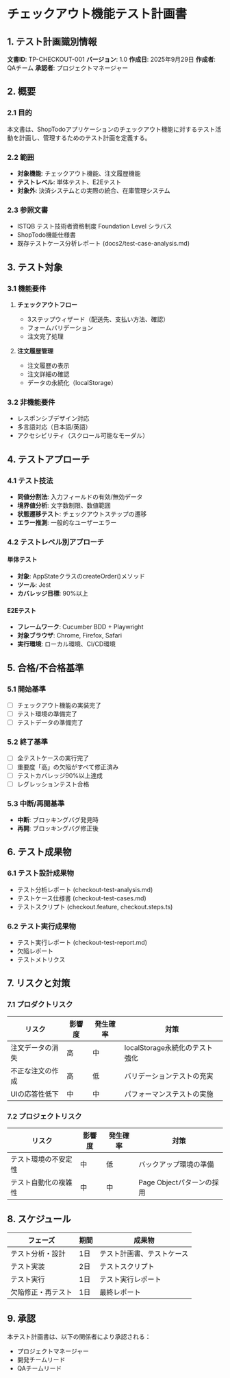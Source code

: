 # チェックアウト機能テスト計画書

## 1. テスト計画識別情報

**文書ID**: TP-CHECKOUT-001
**バージョン**: 1.0
**作成日**: 2025年9月29日
**作成者**: QAチーム
**承認者**: プロジェクトマネージャー

## 2. 概要

### 2.1 目的
本文書は、ShopTodoアプリケーションのチェックアウト機能に対するテスト活動を計画し、管理するためのテスト計画を定義する。

### 2.2 範囲
- **対象機能**: チェックアウト機能、注文履歴機能
- **テストレベル**: 単体テスト、E2Eテスト
- **対象外**: 決済システムとの実際の統合、在庫管理システム

### 2.3 参照文書
- ISTQB テスト技術者資格制度 Foundation Level シラバス
- ShopTodo機能仕様書
- 既存テストケース分析レポート (docs2/test-case-analysis.md)

## 3. テスト対象

### 3.1 機能要件
1. **チェックアウトフロー**
   - 3ステップウィザード（配送先、支払い方法、確認）
   - フォームバリデーション
   - 注文完了処理

2. **注文履歴管理**
   - 注文履歴の表示
   - 注文詳細の確認
   - データの永続化（localStorage）

### 3.2 非機能要件
- レスポンシブデザイン対応
- 多言語対応（日本語/英語）
- アクセシビリティ（スクロール可能なモーダル）

## 4. テストアプローチ

### 4.1 テスト技法
- **同値分割法**: 入力フィールドの有効/無効データ
- **境界値分析**: 文字数制限、数値範囲
- **状態遷移テスト**: チェックアウトステップの遷移
- **エラー推測**: 一般的なユーザーエラー

### 4.2 テストレベル別アプローチ

#### 単体テスト
- **対象**: AppStateクラスのcreateOrder()メソッド
- **ツール**: Jest
- **カバレッジ目標**: 90%以上

#### E2Eテスト
- **フレームワーク**: Cucumber BDD + Playwright
- **対象ブラウザ**: Chrome, Firefox, Safari
- **実行環境**: ローカル環境、CI/CD環境

## 5. 合格/不合格基準

### 5.1 開始基準
- [ ] チェックアウト機能の実装完了
- [ ] テスト環境の準備完了
- [ ] テストデータの準備完了

### 5.2 終了基準
- [ ] 全テストケースの実行完了
- [ ] 重要度「高」の欠陥がすべて修正済み
- [ ] テストカバレッジ90%以上達成
- [ ] レグレッションテスト合格

### 5.3 中断/再開基準
- **中断**: ブロッキングバグ発見時
- **再開**: ブロッキングバグ修正後

## 6. テスト成果物

### 6.1 テスト設計成果物
- テスト分析レポート (checkout-test-analysis.md)
- テストケース仕様書 (checkout-test-cases.md)
- テストスクリプト (checkout.feature, checkout.steps.ts)

### 6.2 テスト実行成果物
- テスト実行レポート (checkout-test-report.md)
- 欠陥レポート
- テストメトリクス

## 7. リスクと対策

### 7.1 プロダクトリスク

| リスク | 影響度 | 発生確率 | 対策 |
|--------|--------|----------|------|
| 注文データの消失 | 高 | 中 | localStorage永続化のテスト強化 |
| 不正な注文の作成 | 高 | 低 | バリデーションテストの充実 |
| UIの応答性低下 | 中 | 中 | パフォーマンステストの実施 |

### 7.2 プロジェクトリスク

| リスク | 影響度 | 発生確率 | 対策 |
|--------|--------|----------|------|
| テスト環境の不安定性 | 中 | 低 | バックアップ環境の準備 |
| テスト自動化の複雑性 | 中 | 中 | Page Objectパターンの採用 |

## 8. スケジュール

| フェーズ | 期間 | 成果物 |
|----------|------|--------|
| テスト分析・設計 | 1日 | テスト計画書、テストケース |
| テスト実装 | 2日 | テストスクリプト |
| テスト実行 | 1日 | テスト実行レポート |
| 欠陥修正・再テスト | 1日 | 最終レポート |

## 9. 承認

本テスト計画書は、以下の関係者により承認される：

- プロジェクトマネージャー
- 開発チームリード
- QAチームリード